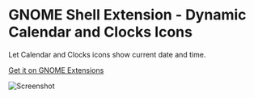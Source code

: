 # GNOME Shell Extension - Dynamic Calendar and Clocks Icons

Let Calendar and Clocks icons show current date and time.

[Get it on GNOME Extensions][get]

![Screenshot](https://extensions.gnome.org/extension-data/screenshots/screenshot_5550.png)

[get]: https://extensions.gnome.org/extension/5550/dynamic-calendar-and-clocks-icons/
